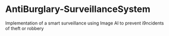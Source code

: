 # AntiBurglary-SurveillanceSystem
Implementation of a smart surveillance using Image AI to prevent i9ncidents of theft or robbery
